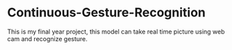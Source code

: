 # Continuous-Gesture-Recognition
This is my final year project, this model can take real time picture using web cam and recognize gesture.
